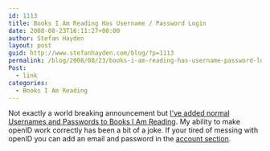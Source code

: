```yaml
---
id: 1113
title: Books I Am Reading Has Username / Password Login
date: 2008-08-23T16:11:27+00:00
author: Stefan Hayden
layout: post
guid: http://www.stefanhayden.com/blog/?p=1113
permalink: /blog/2008/08/23/books-i-am-reading-has-username-password-login/
Post:
  - link
categories:
  - Books I Am Reading
---
```

Not exactly a world breaking announcement but <a href="http://www.booksiamreading.com/register">I've added normal Usernames and Passwords to Books I Am Reading</a>. My ability to make openID work correctly has been a bit of a joke. If your tired of messing with openID you can add an email and password in the <a href="http://www.booksiamreading.com/account">account section</a>.